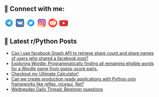 ## 🔎 Connect with me:
[<img src="https://github.com/bullbesh/bullbesh/blob/main/images/Telegram.png" width="32" height="32" />](https://t.me/bullbesh)
[<img src="https://github.com/bullbesh/bullbesh/blob/main/images/VK.png" width="32" height="32" />](https://vk.com/bullbesh)
[<img src="https://github.com/bullbesh/bullbesh/blob/main/images/Twitter.png" width="32" height="32" />](https://twitter.com/bullbesh1)
[<img src="https://github.com/bullbesh/bullbesh/blob/main/images/Instagram.png" width="32" height="32" />](https://www.instagram.com/bullbesh)
[<img src="https://github.com/bullbesh/bullbesh/blob/main/images/Reddit.png" width="32" height="32" />](https://www.reddit.com/user/bullbesh)
[<img src="https://github.com/bullbesh/bullbesh/blob/main/images/YouTube.png" width="32" height="32" />](https://www.youtube.com/channel/UCtfjRs6uzgq5mfm8S06WTcg)

## 📕 Latest r/Python Posts
<!-- BLOG-POST-LIST:START -->
- [Can I use facebook Graph API to retrieve share count and share names of users who shared a facebook post?](https://www.reddit.com/r/Python/comments/16tdsl2/can_i_use_facebook_graph_api_to_retrieve_share/)
- [Exploring Wordle: Programmatically finding all remaining eligible words for a Wordle game from guess-score pairs.](https://www.reddit.com/r/Python/comments/16td813/exploring_wordle_programmatically_finding_all/)
- [Checkout my Ultimate Calculator!](https://www.reddit.com/r/Python/comments/16tc8pj/checkout_my_ultimate_calculator/)
- [Can we create production ready applications with Python only frameworks like reflex, nicegui, flet?](https://www.reddit.com/r/Python/comments/16t8r3p/can_we_create_production_ready_applications_with/)
- [Wednesday Daily Thread: Beginner questions](https://www.reddit.com/r/Python/comments/16t4m3q/wednesday_daily_thread_beginner_questions/)
<!-- BLOG-POST-LIST:END -->
